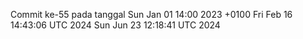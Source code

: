 Commit ke-55 pada tanggal Sun Jan 01 14:00 2023 +0100
Fri Feb 16 14:43:06 UTC 2024
Sun Jun 23 12:18:41 UTC 2024
